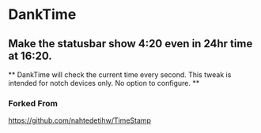 # DankTime

## Make the statusbar show 4:20 even in 24hr time at 16:20.

** DankTime will check the current time every second. This tweak is intended for notch devices only. No option to configure. **

### Forked From
https://github.com/nahtedetihw/TimeStamp

